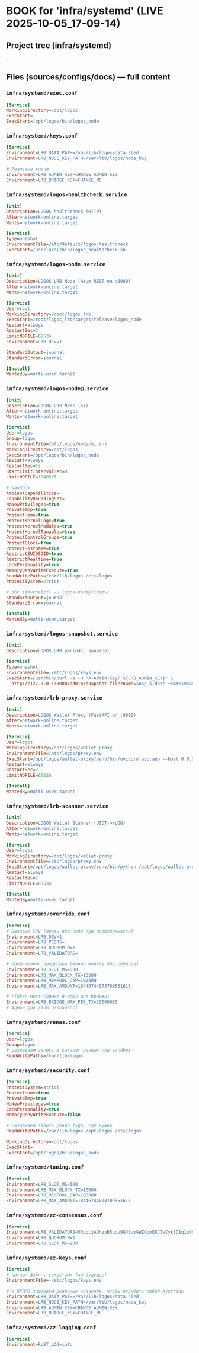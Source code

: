 # BOOK for 'infra/systemd' (LIVE 2025-10-05_17-09-14)

## Project tree (infra/systemd)
```text
.
```

## Files (sources/configs/docs) — full content

### `infra/systemd/exec.conf`

```ini
[Service]
WorkingDirectory=/opt/logos
ExecStart=
ExecStart=/opt/logos/bin/logos_node
```

### `infra/systemd/keys.conf`

```ini
[Service]
Environment=LRB_DATA_PATH=/var/lib/logos/data.sled
Environment=LRB_NODE_KEY_PATH=/var/lib/logos/node_key

# Реальные ключи
Environment=LRB_ADMIN_KEY=CHANGE_ADMIN_KEY
Environment=LRB_BRIDGE_KEY=CHANGE_ME
```

### `infra/systemd/logos-healthcheck.service`

```ini
[Unit]
Description=LOGOS healthcheck (HTTP)
After=network-online.target
Wants=network-online.target

[Service]
Type=oneshot
EnvironmentFile=/etc/default/logos-healthcheck
ExecStart=/usr/local/bin/logos_healthcheck.sh
```

### `infra/systemd/logos-node.service`

```ini
[Unit]
Description=LOGOS LRB Node (Axum REST on :8080)
After=network-online.target
Wants=network-online.target

[Service]
User=root
WorkingDirectory=/root/logos_lrb
ExecStart=/root/logos_lrb/target/release/logos_node
Restart=always
RestartSec=2
LimitNOFILE=65536
Environment=LRB_DEV=1

StandardOutput=journal
StandardError=journal

[Install]
WantedBy=multi-user.target
```

### `infra/systemd/logos-node@.service`

```ini
[Unit]
Description=LOGOS LRB Node (%i)
After=network-online.target
Wants=network-online.target

[Service]
User=logos
Group=logos
EnvironmentFile=/etc/logos/node-%i.env
WorkingDirectory=/opt/logos
ExecStart=/opt/logos/bin/logos_node
Restart=always
RestartSec=1s
StartLimitIntervalSec=0
LimitNOFILE=1048576

# sandbox
AmbientCapabilities=
CapabilityBoundingSet=
NoNewPrivileges=true
PrivateTmp=true
ProtectHome=true
ProtectKernelLogs=true
ProtectKernelModules=true
ProtectKernelTunables=true
ProtectControlGroups=true
ProtectClock=true
ProtectHostname=true
RestrictSUIDSGID=true
RestrictRealtime=true
LockPersonality=true
MemoryDenyWriteExecute=true
ReadWritePaths=/var/lib/logos /etc/logos
ProtectSystem=strict

# лог (journalctl -u logos-node@<inst>)
StandardOutput=journal
StandardError=journal

[Install]
WantedBy=multi-user.target
```

### `infra/systemd/logos-snapshot.service`

```ini
[Unit]
Description=LOGOS LRB periodic snapshot

[Service]
Type=oneshot
EnvironmentFile=-/etc/logos/keys.env
ExecStart=/usr/bin/curl -s -H "X-Admin-Key: ${LRB_ADMIN_KEY}" \
  http://127.0.0.1:8080/admin/snapshot-file?name=snap-$(date +%%Y%%m%%dT%%H%%M%%S).json >/dev/null
```

### `infra/systemd/lrb-proxy.service`

```ini
[Unit]
Description=LOGOS Wallet Proxy (FastAPI on :9090)
After=network-online.target
Wants=network-online.target

[Service]
User=logos
WorkingDirectory=/opt/logos/wallet-proxy
EnvironmentFile=/etc/logos/proxy.env
ExecStart=/opt/logos/wallet-proxy/venv/bin/uvicorn app:app --host 0.0.0.0 --port 9090 --workers 2
Restart=always
RestartSec=2
LimitNOFILE=65536

[Install]
WantedBy=multi-user.target
```

### `infra/systemd/lrb-scanner.service`

```ini
[Unit]
Description=LOGOS Wallet Scanner (USDT->rLGN)
After=network-online.target
Wants=network-online.target

[Service]
User=logos
WorkingDirectory=/opt/logos/wallet-proxy
EnvironmentFile=/etc/logos/proxy.env
ExecStart=/opt/logos/wallet-proxy/venv/bin/python /opt/logos/wallet-proxy/scanner.py
Restart=always
RestartSec=2
LimitNOFILE=65536

[Install]
WantedBy=multi-user.target
```

### `infra/systemd/override.conf`

```ini
[Service]
# Базовые ENV (правь под себя при необходимости)
Environment=LRB_DEV=1
Environment=LRB_PEERS=
Environment=LRB_QUORUM_N=1
Environment=LRB_VALIDATORS=

# Прод-тюнинг продюсера (можно менять без ребилда)
Environment=LRB_SLOT_MS=500
Environment=LRB_MAX_BLOCK_TX=10000
Environment=LRB_MEMPOOL_CAP=100000
Environment=LRB_MAX_AMOUNT=18446744073709551615

# rToken-мост (лимит и ключ для бриджа)
Environment=LRB_BRIDGE_MAX_PER_TX=10000000
# Админ для /admin/snapshot
```

### `infra/systemd/runas.conf`

```ini
[Service]
User=logos
Group=logos
# разрешаем запись в каталог данных под sandbox
ReadWritePaths=/var/lib/logos
```

### `infra/systemd/security.conf`

```ini
[Service]
ProtectSystem=strict
ProtectHome=true
PrivateTmp=true
NoNewPrivileges=true
LockPersonality=true
MemoryDenyWriteExecute=false

# Разрешаем запись ровно туда, где нужно
ReadWritePaths=/var/lib/logos /opt/logos /etc/logos

WorkingDirectory=/opt/logos
ExecStart=
ExecStart=/opt/logos/bin/logos_node
```

### `infra/systemd/tuning.conf`

```ini
[Service]
Environment=LRB_SLOT_MS=500
Environment=LRB_MAX_BLOCK_TX=10000
Environment=LRB_MEMPOOL_CAP=100000
Environment=LRB_MAX_AMOUNT=18446744073709551615
```

### `infra/systemd/zz-consensus.conf`

```ini
[Service]
Environment=LRB_VALIDATORS=5Ropc1AQhzuB5uov9GJSumGWZGomE8CTvCyk8D1q1pHb
Environment=LRB_QUORUM_N=1
Environment=LRB_SLOT_MS=200
```

### `infra/systemd/zz-keys.conf`

```ini
[Service]
# читаем файл с секретами (на будущее)
EnvironmentFile=-/etc/logos/keys.env

# и ПРЯМО зашиваем реальные значения, чтобы перебить любой override
Environment=LRB_DATA_PATH=/var/lib/logos/data.sled
Environment=LRB_NODE_KEY_PATH=/var/lib/logos/node_key
Environment=LRB_ADMIN_KEY=CHANGE_ADMIN_KEY
Environment=LRB_BRIDGE_KEY=CHANGE_ME
```

### `infra/systemd/zz-logging.conf`

```ini
[Service]
Environment=RUST_LOG=info
```

